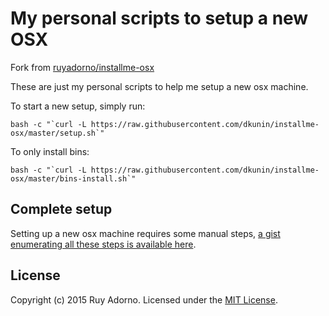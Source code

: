 # My personal scripts to setup a new OSX

Fork from [ruyadorno/installme-osx](https://github.com/ruyadorno/installme-osx)

These are just my personal scripts to help me setup a new osx machine.

To start a new setup, simply run:


    bash -c "`curl -L https://raw.githubusercontent.com/dkunin/installme-osx/master/setup.sh`"

To only install bins:
    
    bash -c "`curl -L https://raw.githubusercontent.com/dkunin/installme-osx/master/bins-install.sh`"

## Complete setup

Setting up a new osx machine requires some manual steps, [a gist enumerating all these steps is available here](https://gist.github.com/ruyadorno/d14d399b1853b29b08c8).

## License

Copyright (c) 2015 Ruy Adorno. 
Licensed under the [MIT License](http://www.opensource.org/licenses/mit-license.php).


